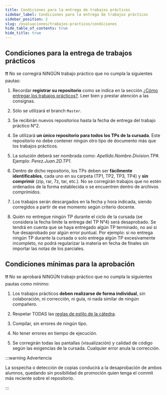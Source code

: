 ```yaml
---
title: Condiciones para la entrega de trabajos prácticos
sidebar_label: Condiciones para la entrega de trabajos prácticos
sidebar_position: 2
slug: /evaluaciones/trabajos-practicos/condiciones
hide_table_of_contents: true
hide_title: true
---
```

## Condiciones para la entrega de trabajos prácticos
:heavy_exclamation_mark::heavy_exclamation_mark: No se corregirá NINGÚN trabajo práctico que no cumpla la siguientes pautas:

1. Recordar **registrar su repositorio** como se indica en la sección [¿Cómo entregar los trabajos prácticos?](./entrega). Leer bien y prestar atención a las consignas.

2. Sólo se utilizará el branch `Master`.

3. Se recibirán nuevos repositorios hasta la fecha de entrega del trabajo práctico N°2.

4. Se utilizará **un único repositorio para todos los TPs de la cursada**. Este repositorio no debe contener ningún otro tipo de documento más que los trabajos prácticos.

5. La solución deberá ser nombrada como: *Apellido.Nombre.Division.TP#*. Ejemplo: *Perez.Juan.2D.TP1*.

6. Dentro de dicho repositorio, los TPs deben ser **fácilmente identificables**, cada uno en su carpeta (TP1, TP2, TP3, TP4) y **sin comprimir** (zip, rar, 7z, tar, etc.). No se corregirán trabajos que no estén ordenados de la forma establecida o se encuentren dentro de archivos comprimidos.

7. Los trabajos serán descargados en la fecha y hora indicada, siendo corregidos a partir de ese momento según criterio docente.

8. Quién no entregue ningún TP durante el ciclo de la cursada (se considera la fecha límite la entrega del TP N°4) será desaprobado. Se tendrá en cuenta que se haya entregado algún TP terminado, no así si fue desaprobado por algún error puntual. Por ejemplo: si no entrega ningún TP durante la cursada o solo entrega algún TP excesivamente incompleto, no podrá regularizar la materia en fecha de finales sin importar las notas de los parciales.

## Condiciones mínimas para la aprobación
:heavy_exclamation_mark::heavy_exclamation_mark: No se aprobará NINGÚN trabajo práctico que no cumpla la siguientes pautas como mínimo:

1. Los trabajos prácticos **deben realizarse de forma individual**, sin colaboración, ni corrección, ni guía, ni nada similar de ningún compañero.

2. Respetar TODAS las [reglas de estilo de la cátedra](./../../introduccion/guia-estilos.md).

3. Compilar, sin errores de ningún tipo.

4. No tener errores en tiempo de ejecución.

5. Se corregirán todas las pantallas (visualización) y calidad de código según las exigencias de la cursada. Cualquier error anula la corrección. 

:::warning Advertencia

La sospecha o detección de copias conducirá a la desaprobación de ambos alumnos, quedando sin posibilidad de promoción quien tenga el commit más reciente sobre el repositorio.

:::
